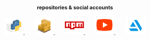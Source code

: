 <h3 align="center">repositories & social accounts</h3>
<div align="center">

<a href="https://pypi.org/user/trevor256/">
  <img alt="trevor256's Python" href="Rust Crates" width="60px" src="https://raw.githubusercontent.com/trevor256/trevor256/main/PyPI.svg"/>     
</a>  
  &nbsp;&nbsp;&nbsp; &nbsp;&nbsp;&nbsp;
 <a href="https://crates.io/">
  <img alt="trevor256's crates" href="Rust Crates" width="60px" src="https://raw.githubusercontent.com/trevor256/trevor256/main/Cargo.png"/>     
</a>
  &nbsp;&nbsp;&nbsp; &nbsp;&nbsp;&nbsp;
<a href="https://www.npmjs.com/~trevor256">
  <img alt="trevor256's NPM" width="60px" src="https://raw.githubusercontent.com/trevor256/trevor256/main/npm.svg"/>     
</a>
  &nbsp;&nbsp;&nbsp; &nbsp;&nbsp;&nbsp;
<a href="https://www.youtube.com/channel/UC7U47K09nNH-KX7-v4bd-kw">
  <img alt="trevor256's Youtube" width="60px" src="https://raw.githubusercontent.com/trevor256/trevor256/main/youtube.svg" />
</a>
  &nbsp;&nbsp;&nbsp; &nbsp;&nbsp;&nbsp;
<a href="https://www.artstation.com/trevor256">
  <img alt="trevor256's artstation" width="64px" src="https://github.com/trevor256/trevor256/blob/main/artstation.svg" />
</a>
 </div>
